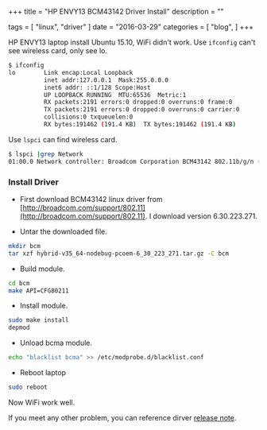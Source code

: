 +++
title = "HP ENVY13 BCM43142 Driver Install"
description = ""

tags = [
    "linux",
    "driver"
]
date = "2016-03-29"
categories = [
    "blog",
]
+++

HP ENVY13 laptop install Ubuntu 15.10, WiFi didn't work. Use `ifconfig` can't see wireless card, only see lo.

```sh
$ ifconfig
lo        Link encap:Local Loopback
          inet addr:127.0.0.1  Mask:255.0.0.0
          inet6 addr: ::1/128 Scope:Host
          UP LOOPBACK RUNNING  MTU:65536  Metric:1
          RX packets:2191 errors:0 dropped:0 overruns:0 frame:0
          TX packets:2191 errors:0 dropped:0 overruns:0 carrier:0
          collisions:0 txqueuelen:0
          RX bytes:191462 (191.4 KB)  TX bytes:191462 (191.4 KB)
```

Use `lspci` can find wireless card.

```sh
$ lspci |grep Network
01:00.0 Network controller: Broadcom Corporation BCM43142 802.11b/g/n (rev 01)
```

### Install Driver

* First download BCM43142 linux driver from [http://broadcom.com/support/802.11](http://broadcom.com/support/802.11). I download version 6.30.223.271.

* Untar the downloaded file.

```sh
mkdir bcm
tar xzf hybrid-v35_64-nodebug-pcoem-6_30_223_271.tar.gz -C bcm
```

* Build module.

```sh
cd bcm
make API=CFG80211
```

* Install module.

```sh
sudo make install
depmod
```

* Unload bcma module.

```sh
echo "blacklist bcma" >> /etc/modprobe.d/blacklist.conf
```
* Reboot laptop

```sh
sudo reboot
```

Now WiFi work well.

If you meet any other problem, you can reference dirver [release note](http://www.broadcom.com/docs/linux_sta/README_6.30.223.271.txt).
